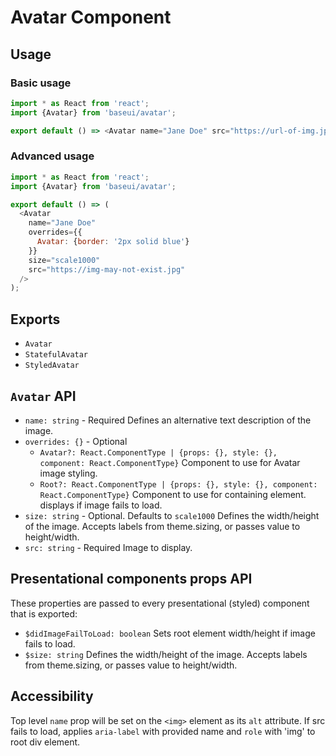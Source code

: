 # Avatar Component

## Usage

### Basic usage

```javascript
import * as React from 'react';
import {Avatar} from 'baseui/avatar';

export default () => <Avatar name="Jane Doe" src="https://url-of-img.jpg" />;
```

### Advanced usage

```javascript
import * as React from 'react';
import {Avatar} from 'baseui/avatar';

export default () => (
  <Avatar
    name="Jane Doe"
    overrides={{
      Avatar: {border: '2px solid blue'}
    }}
    size="scale1000"
    src="https://img-may-not-exist.jpg"
  />
);
```

## Exports

* `Avatar`
* `StatefulAvatar`
* `StyledAvatar`

## `Avatar` API

* `name: string` - Required
  Defines an alternative text description of the image.
* `overrides: {}` - Optional
  * `Avatar?: React.ComponentType | {props: {}, style: {}, component: React.ComponentType}`
    Component to use for Avatar image styling.
  * `Root?: React.ComponentType | {props: {}, style: {}, component: React.ComponentType}`
    Component to use for containing element. displays if image fails to load.
* `size: string` - Optional. Defaults to `scale1000`
  Defines the width/height of the image. Accepts labels from theme.sizing, or passes value to height/width.
* `src: string` - Required
  Image to display.

## Presentational components props API

These properties are passed to every presentational (styled) component that is exported:

* `$didImageFailToLoad: boolean`
  Sets root element width/height if image fails to load.
* `$size: string`
  Defines the width/height of the image. Accepts labels from theme.sizing, or passes value to height/width.

## Accessibility

Top level `name` prop will be set on the `<img>` element as its `alt` attribute.
If src fails to load, applies `aria-label` with provided name and `role` with 'img' to root div element.